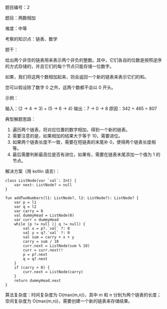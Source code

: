 题目编号：2

题目：两数相加

难度：中等

考察的知识点：链表、数学

题干：

给出两个非空的链表用来表示两个非负的整数。其中，它们各自的位数是按照逆序的方式存储的，并且它们的每个节点只能存储一位数字。

如果，我们将这两个数相加起来，则会返回一个新的链表来表示它们的和。

您可以假设除了数字 0 之外，这两个数都不会以 0 开头。

示例：

输入：(2 -> 4 -> 3) + (5 -> 6 -> 4)
输出：7 -> 0 -> 8
原因：342 + 465 = 807

典型解题思路：

1. 遍历两个链表，将对应位置的数字相加，得到一个新的链表。
2. 需要注意的是，如果相加的结果大于等于 10，需要进位。
3. 如果两个链表长度不一致，需要在短链表的末尾补 0，使得两个链表长度相等。
4. 最后需要判断最高位是否有进位，如果有，需要在链表末尾添加一个值为 1 的节点。

解决方案（用 kotlin 语言）：

```
class ListNode(var `val`: Int) {
    var next: ListNode? = null
}

fun addTwoNumbers(l1: ListNode?, l2: ListNode?): ListNode? {
    var p = l1
    var q = l2
    var carry = 0
    val dummyHead = ListNode(0)
    var curr = dummyHead
    while (p != null || q != null) {
        val x = p?.`val` ?: 0
        val y = q?.`val` ?: 0
        val sum = carry + x + y
        carry = sum / 10
        curr.next = ListNode(sum % 10)
        curr = curr.next!!
        p = p?.next
        q = q?.next
    }
    if (carry > 0) {
        curr.next = ListNode(carry)
    }
    return dummyHead.next
}
```

算法复杂度：时间复杂度为 O(max(m,n))，其中 m 和 n 分别为两个链表的长度；空间复杂度为 O(max(m,n))，需要创建一个新的链表来存储结果。